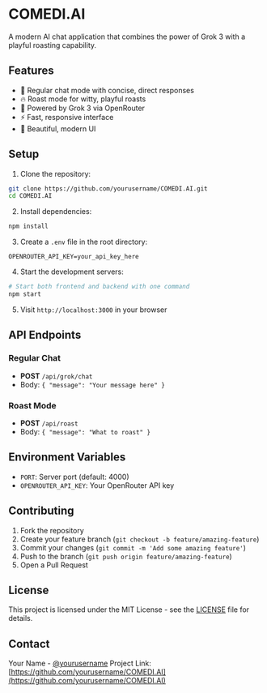 # COMEDI.AI

A modern AI chat application that combines the power of Grok 3 with a playful roasting capability.

## Features

- 💬 Regular chat mode with concise, direct responses
- 🔥 Roast mode for witty, playful roasts
- 🚀 Powered by Grok 3 via OpenRouter
- ⚡ Fast, responsive interface
- 🎨 Beautiful, modern UI

## Setup

1. Clone the repository:
```bash
git clone https://github.com/yourusername/COMEDI.AI.git
cd COMEDI.AI
```

2. Install dependencies:
```bash
npm install
```

3. Create a `.env` file in the root directory:
```env
OPENROUTER_API_KEY=your_api_key_here
```

4. Start the development servers:
```bash
# Start both frontend and backend with one command
npm start
```

5. Visit `http://localhost:3000` in your browser

## API Endpoints

### Regular Chat
- **POST** `/api/grok/chat`
- Body: `{ "message": "Your message here" }`

### Roast Mode
- **POST** `/api/roast`
- Body: `{ "message": "What to roast" }`

## Environment Variables

- `PORT`: Server port (default: 4000)
- `OPENROUTER_API_KEY`: Your OpenRouter API key

## Contributing

1. Fork the repository
2. Create your feature branch (`git checkout -b feature/amazing-feature`)
3. Commit your changes (`git commit -m 'Add some amazing feature'`)
4. Push to the branch (`git push origin feature/amazing-feature`)
5. Open a Pull Request

## License

This project is licensed under the MIT License - see the [LICENSE](LICENSE) file for details.

## Contact

Your Name - [@yourusername](https://twitter.com/yourusername)
Project Link: [https://github.com/yourusername/COMEDI.AI](https://github.com/yourusername/COMEDI.AI)
